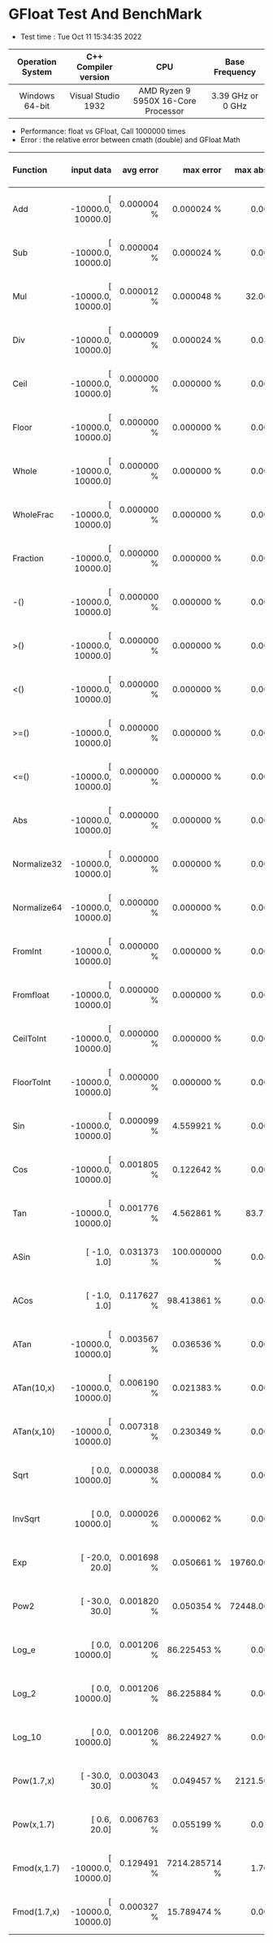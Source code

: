 # GFloat Test And BenchMark
 * Test time : Tue Oct 11 15:34:35 2022

|Operation System| C++ Compiler version |CPU  | Base Frequency  |
|:--:|:--:|:--:|:--:|
|Windows 64-bit|Visual Studio 1932|AMD Ryzen 9 5950X 16-Core Processor            |3.39 GHz or  0 GHz |
 * Performance: float vs GFloat,  Call 1000000 times
 * Error : the relative error between cmath (double) and GFloat Math 

| Function | input data |avg error | max error | max abs error | float vs GFloat | float / GFloat |
|:--|--:|--:|--:|--:|--:|--|
|Add         |[ -10000.0,  10000.0]|  0.000004 %|      0.000024 %|      0.003906| 0.70 vs  5.56  (ms)|0.13 |
|Sub         |[ -10000.0,  10000.0]|  0.000004 %|      0.000024 %|      0.003906| 0.75 vs  6.05  (ms)|0.12 |
|Mul         |[ -10000.0,  10000.0]|  0.000012 %|      0.000048 %|     32.000000| 0.55 vs  1.22  (ms)|0.45 |
|Div         |[ -10000.0,  10000.0]|  0.000009 %|      0.000024 %|      0.031250| 0.83 vs  2.81  (ms)|0.30 |
|Ceil        |[ -10000.0,  10000.0]|  0.000000 %|      0.000000 %|      0.000000| 5.84 vs  2.83  (ms)|**2.06** |
|Floor       |[ -10000.0,  10000.0]|  0.000000 %|      0.000000 %|      0.000000| 5.77 vs  1.00  (ms)|**5.76** |
|Whole       |[ -10000.0,  10000.0]|  0.000000 %|      0.000000 %|      0.000000| 0.48 vs  5.09  (ms)|0.09 |
|WholeFrac   |[ -10000.0,  10000.0]|  0.000000 %|      0.000000 %|      0.000000| 0.35 vs  7.88  (ms)|0.04 |
|Fraction    |[ -10000.0,  10000.0]|  0.000000 %|      0.000000 %|      0.000000| 0.33 vs  5.01  (ms)|0.07 |
|-()         |[ -10000.0,  10000.0]|  0.000000 %|      0.000000 %|      0.000000| 0.33 vs  0.68  (ms)|0.49 |
|>()         |[ -10000.0,  10000.0]|  0.000000 %|      0.000000 %|      0.000000| 0.50 vs  3.83  (ms)|0.13 |
|<()         |[ -10000.0,  10000.0]|  0.000000 %|      0.000000 %|      0.000000| 0.50 vs  7.09  (ms)|0.07 |
|>=()        |[ -10000.0,  10000.0]|  0.000000 %|      0.000000 %|      0.000000| 0.62 vs  7.16  (ms)|0.09 |
|<=()        |[ -10000.0,  10000.0]|  0.000000 %|      0.000000 %|      0.000000| 0.57 vs  3.83  (ms)|0.15 |
|Abs         |[ -10000.0,  10000.0]|  0.000000 %|      0.000000 %|      0.000000| 0.59 vs  3.71  (ms)|0.16 |
|Normalize32 |[ -10000.0,  10000.0]|  0.000000 %|      0.000000 %|      0.000000| 0.38 vs  1.81  (ms)|0.21 |
|Normalize64 |[ -10000.0,  10000.0]|  0.000000 %|      0.000000 %|      0.000000| 0.46 vs  1.81  (ms)|0.26 |
|FromInt     |[ -10000.0,  10000.0]|  0.000000 %|      0.000000 %|      0.000000| 0.61 vs  1.88  (ms)|0.32 |
|Fromfloat   |[ -10000.0,  10000.0]|  0.000000 %|      0.000000 %|      0.000000| 0.39 vs  0.64  (ms)|0.60 |
|CeilToInt   |[ -10000.0,  10000.0]|  0.000000 %|      0.000000 %|      0.000000| 5.86 vs  3.21  (ms)|**1.82** |
|FloorToInt  |[ -10000.0,  10000.0]|  0.000000 %|      0.000000 %|      0.000000| 5.73 vs  2.90  (ms)|**1.97** |
|Sin         |[ -10000.0,  10000.0]|  0.000099 %|      4.559921 %|      0.000005| 8.96 vs  8.63  (ms)|**1.04** |
|Cos         |[ -10000.0,  10000.0]|  0.001805 %|      0.122642 %|      0.000028| 8.71 vs  9.50  (ms)|0.92 |
|Tan         |[ -10000.0,  10000.0]|  0.001776 %|      4.562861 %|     83.726562| 8.52 vs 19.24  (ms)|0.44 |
|ASin        |[     -1.0,      1.0]|  0.031373 %|    100.000000 %|      0.049958| 7.63 vs 11.66  (ms)|0.65 |
|ACos        |[     -1.0,      1.0]|  0.117627 %|     98.413861 %|      0.049958| 7.23 vs 17.06  (ms)|0.42 |
|ATan        |[ -10000.0,  10000.0]|  0.003567 %|      0.036536 %|      0.000166| 8.51 vs 17.53  (ms)|0.49 |
|ATan(10,x)  |[ -10000.0,  10000.0]|  0.006190 %|      0.021383 %|      0.000166|10.98 vs 22.19  (ms)|0.49 |
|ATan(x,10)  |[ -10000.0,  10000.0]|  0.007318 %|      0.230349 %|      0.000166|11.11 vs 21.95  (ms)|0.51 |
|Sqrt        |[      0.0,  10000.0]|  0.000038 %|      0.000084 %|      0.000076| 1.12 vs  9.79  (ms)|0.11 |
|InvSqrt     |[      0.0,  10000.0]|  0.000026 %|      0.000062 %|      0.000183| 1.93 vs  8.19  (ms)|0.24 |
|Exp         |[    -20.0,     20.0]|  0.001698 %|      0.050661 %|  19760.000000| 2.10 vs  9.67  (ms)|0.22 |
|Pow2        |[    -30.0,     30.0]|  0.001820 %|      0.050354 %|  72448.000000| 6.15 vs  8.25  (ms)|0.75 |
|Log_e       |[      0.0,  10000.0]|  0.001206 %|     86.225453 %|      0.000031| 2.89 vs  5.54  (ms)|0.52 |
|Log_2       |[      0.0,  10000.0]|  0.001206 %|     86.225884 %|      0.000043|23.10 vs  5.14  (ms)|**4.49** |
|Log_10      |[      0.0,  10000.0]|  0.001206 %|     86.224927 %|      0.000013| 3.00 vs  5.73  (ms)|0.52 |
|Pow(1.7,x)  |[    -30.0,     30.0]|  0.003043 %|      0.049457 %|   2121.500000| 6.18 vs 29.79  (ms)|0.21 |
|Pow(x,1.7)  |[      0.6,     20.0]|  0.006763 %|      0.055199 %|      0.015121| 6.55 vs 28.48  (ms)|0.23 |
|Fmod(x,1.7) |[ -10000.0,  10000.0]|  0.129491 %|   7214.285714 %|      1.700575|13.13 vs 19.99  (ms)|0.66 |
|Fmod(1.7,x) |[ -10000.0,  10000.0]|  0.000327 %|     15.789474 %|      0.000000| 5.94 vs 12.03  (ms)|0.49 |
